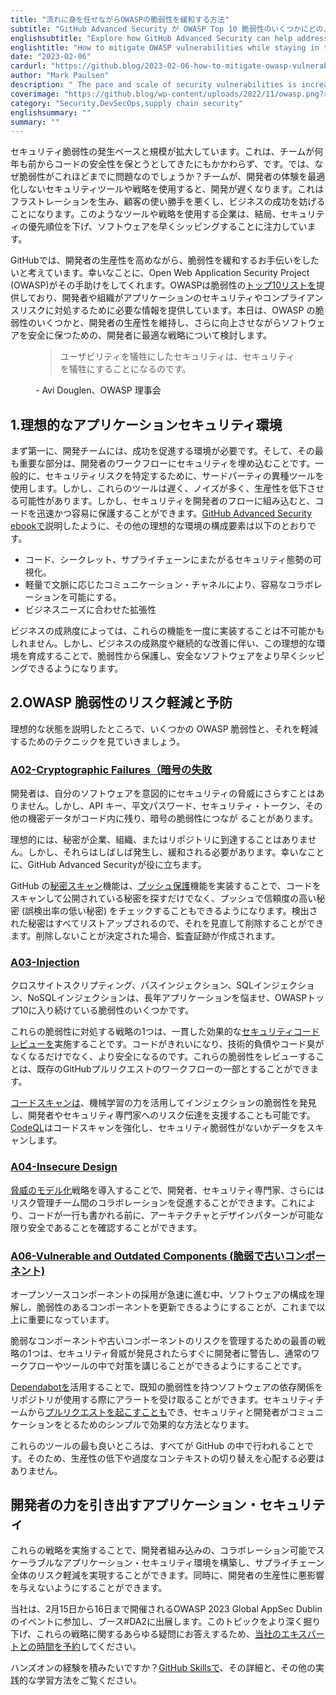 ```yaml
---
title: "流れに身を任せながらOWASPの脆弱性を緩和する方法"
subtitle: "GitHub Advanced Security が OWASP Top 10 脆弱性のいくつかにどのように対処できるかを見てみましょう。"
englishsubtitle: "Explore how GitHub Advanced Security can help address several of the OWASP Top 10 vulnerabilities"
englishtitle: "How to mitigate OWASP vulnerabilities while staying in the flow"
date: "2023-02-06"
cardurl: "https://github.blog/2023-02-06-how-to-mitigate-owasp-vulnerabilities-while-staying-in-the-flow/"
author: "Mark Paulsen"
description: " The pace and scale of security vulnerabilities is increasing. This is in spite of the fact that teams have been trying to keep their code secure for years. So, why are vulnerabilities still such a problem? When teams use security tools and strategies that don’t optimize the developer experience, development is slowed down. This creates frustration, undermines customer usability, and hampers business success. Businesses that use such tools and strategies end up de-prioritizing security, and instead focus on shipping software quickly.  Here at GitHub, we want to help you mitigate vulnerabilities while boosting developer productivity. Fortunately, the Open Web Application Security Project (OWASP) can help. OWASP provides a Top 10 list of vulnerabilities that gives developers and organizations the context they need to address security and compliance risks within their applications. Today, we’ll examine several of OWASP’s vulnerabilities and developer-optimized strategies for keeping your software safe while maintaining and even increasing developer productivity.  Security at the expense of usability comes at the expense of Security.  - Avi Douglen, OWASP Board of Directors  1. The ideal application security environment  First of all, your development team needs an environment that fosters success. And the most important part of this is embedding security into the developer workflo"
coverimage: "https://github.blog/wp-content/uploads/2022/11/owasp.png?resize=1200%2C656"
category: "Security,DevSecOps,supply chain security"
englishsummary: ""
summary: ""
---
```


<p>セキュリティ脆弱性の発生ペースと規模が拡大しています。これは、チームが何年も前からコードの安全性を保とうとしてきたにもかかわらず、です。では、なぜ脆弱性がこれほどまでに問題なのでしょうか？チームが、開発者の体験を最適化しないセキュリティツールや戦略を使用すると、開発が遅くなります。これはフラストレーションを生み、顧客の使い勝手を悪くし、ビジネスの成功を妨げることになります。このようなツールや戦略を使用する企業は、結局、セキュリティの優先順位を下げ、ソフトウェアを早くシッピングすることに注力しています。</p>
<p>GitHubでは、開発者の生産性を高めながら、脆弱性を緩和するお手伝いをしたいと考えています。幸いなことに、Open Web Application Security Project (OWASP)がその手助けをしてくれます。OWASPは脆弱性の<a href="https://owasp.org/www-project-top-ten/#:~:text=The%20OWASP%20Top%2010%20is,step%20towards%20more%20secure%20coding">トップ10リストを</a>提供しており、開発者や組織がアプリケーションのセキュリティやコンプライアンスリスクに対処するために必要な情報を提供しています。本日は、OWASP の脆弱性のいくつかと、開発者の生産性を維持し、さらに向上させながらソフトウェアを安全に保つための、開発者に最適な戦略について検討します。</p>
<figure class="gh-full-blockquote mx-0 pl-6 mt-6 mt-md-7 mb-7 mb-md-8"><blockquote><p>ユーザビリティを犠牲にしたセキュリティは、セキュリティを犠牲にすることになるのです。</p></blockquote><figcaption class="text-mono color-fg-muted f5-mktg mt-3">- Avi Douglen、OWASP 理事会</figcaption></figure>
<h2 id="1-the-ideal-application-security-environment">1.理想的なアプリケーションセキュリティ環境<a href="#1-the-ideal-application-security-environment" class="heading-link pl-2 text-italic text-bold" aria-label="1. The ideal application security environment"></a></h2>
<p>まず第一に、開発チームには、成功を促進する環境が必要です。そして、その最も重要な部分は、開発者のワークフローにセキュリティを埋め込むことです。一般的に、セキュリティリスクを特定するために、サードパーティの異種ツールを使用します。しかし、これらのツールは遅く、ノイズが多く、生産性を低下させる可能性があります。しかし、セキュリティを開発者のフローに組み込むと、コードを迅速かつ容易に保護することができます。<a href="https://resources.github.com/appsec/#ghasebook">GitHub Advanced Security ebookで</a>説明したように、その他の理想的な環境の構成要素は以下のとおりです。</p>
<ul>
<li>コード、シークレット、サプライチェーンにまたがるセキュリティ態勢の可視化。</li>
<li>軽量で文脈に応じたコミュニケーション・チャネルにより、容易なコラボレーションを可能にする。</li>
<li>ビジネスニーズに合わせた拡張性</li>
</ul>
<p>ビジネスの成熟度によっては、これらの機能を一度に実装することは不可能かもしれません。しかし、ビジネスの成熟度や継続的な改善に伴い、この理想的な環境を育成することで、脆弱性から保護し、安全なソフトウェアをより早くシッピングできるようになります。</p>
<h2 id="2-owasp-vulnerabilities-risk-mitigation-and-prevention">2.OWASP 脆弱性のリスク軽減と予防<a href="#2-owasp-vulnerabilities-risk-mitigation-and-prevention" class="heading-link pl-2 text-italic text-bold" aria-label="2. OWASP vulnerabilities risk mitigation and prevention"></a></h2>
<p>理想的な状態を説明したところで、いくつかの OWASP 脆弱性と、それを軽減するためのテクニックを見ていきましょう。</p>
<h3 id="a02-cryptographic-failures"><a href="https://owasp.org/Top10/A02_2021-Cryptographic_Failures/">A02-Cryptographic Failures（暗号の失敗</a><a href="#a02-cryptographic-failures" class="heading-link pl-2 text-italic text-bold" aria-label="&lt;a href=&quot;https://owasp.org/Top10/A02_2021-Cryptographic_Failures/&quot;&gt;A02-Cryptographic Failures&lt;/a&gt;"></a></h3>
<p>開発者は、自分のソフトウェアを意図的にセキュリティの脅威にさらすことはありません。しかし、API キー、平文パスワード、セキュリティ・トークン、その他の機密データがコード内に残り、暗号の脆弱性につなが ることがあります。</p>
<p>理想的には、秘密が企業、組織、またはリポジトリに到達することはありません。しかし、それらはしばしば発生し、緩和される必要があります。幸いなことに、GitHub Advanced Securityが役に立ちます。</p>
<p>GitHub の<a href="https://docs.github.com/en/code-security/secret-scanning/about-secret-scanning">秘密スキャン</a>機能は、<a href="https://docs.github.com/en/enterprise-cloud@latest/code-security/secret-scanning/protecting-pushes-with-secret-scanning">プッシュ保護</a>機能を実装することで、コードをスキャンして公開されている秘密を探すだけでなく、プッシュで信頼度の高い秘密 (誤検出率の低い秘密) をチェックすることもできるようになります。検出された秘密はすべてリストアップされるので、それを見直して削除することができます。削除しないことが決定された場合、監査証跡が作成されます。</p>
<h3 id="a03-injection"><a href="https://owasp.org/Top10/A03_2021-Injection/">A03-Injection</a><a href="#a03-injection" class="heading-link pl-2 text-italic text-bold" aria-label="&lt;a href=&quot;https://owasp.org/Top10/A03_2021-Injection/&quot;&gt;A03-Injection&lt;/a&gt;"></a></h3>
<p>クロスサイトスクリプティング、パスインジェクション、SQLインジェクション、NoSQLインジェクションは、長年アプリケーションを悩ませ、OWASPトップ10に入り続けている脆弱性のいくつかです。</p>
<p>これらの脆弱性に対処する戦略の1つは、一貫した効果的な<a href="https://github.com/features/code-review">セキュリティコードレビューを</a>実施することです。コードがきれいになり、技術的負債やコード臭がなくなるだけでなく、より安全になるのです。これらの脆弱性をレビューすることは、既存のGitHubプルリクエストのワークフローの一部とすることができます。</p>
<p><a href="https://github.blog/2022-02-17-code-scanning-finds-vulnerabilities-using-machine-learning/">コードスキャンは</a>、機械学習の力を活用してインジェクションの脆弱性を発見し、開発者やセキュリティ専門家へのリスク伝達を支援することも可能です。<a href="https://codeql.github.com/">CodeQL</a>はコードスキャンを強化し、セキュリティ脆弱性がないかデータをスキャンします。</p>
<h3 id="a04-insecure-design"><a href="https://owasp.org/Top10/A04_2021-Insecure_Design/">A04-Insecure Design</a><a href="#a04-insecure-design" class="heading-link pl-2 text-italic text-bold" aria-label="&lt;a href=&quot;https://owasp.org/Top10/A04_2021-Insecure_Design/&quot;&gt;A04-Insecure Design&lt;/a&gt;"></a></h3>
<p><a href="https://github.blog/2020-09-02-how-we-threat-model/">脅威のモデル化</a>戦略を導入することで、開発者、セキュリティ専門家、さらにはリスク管理チーム間のコラボレーションを促進することができます。これにより、コードが一行も書かれる前に、アーキテクチャとデザインパターンが可能な限り安全であることを確認することができます。</p>
<h3 id="a06-vulnerable-and-outdated-components"><a href="https://owasp.org/Top10/A06_2021-Vulnerable_and_Outdated_Components/">A06-Vulnerable and Outdated Components (脆弱で古いコンポーネント)</a><a href="#a06-vulnerable-and-outdated-components" class="heading-link pl-2 text-italic text-bold" aria-label="&lt;a href=&quot;https://owasp.org/Top10/A06_2021-Vulnerable_and_Outdated_Components/&quot;&gt;A06-Vulnerable and Outdated Components&lt;/a&gt;"></a></h3>
<p>オープンソースコンポーネントの採用が急速に進む中、ソフトウェアの構成を理解し、脆弱性のあるコンポーネントを更新できるようにすることが、これまで以上に重要になっています。</p>
<p>脆弱なコンポーネントや古いコンポーネントのリスクを管理するための最善の戦略の1つは、セキュリティ脅威が発見されたらすぐに開発者に警告し、通常のワークフローやツールの中で対策を講じることができるようにすることです。</p>
<p><a href="https://github.blog/2022-05-25-how-we-use-dependabot-to-secure-github/">Dependabotを</a>活用することで、既知の脆弱性を持つソフトウェアの依存関係をリポジトリが使用する際にアラートを受け取ることができます。セキュリティチームから<a href="https://docs.github.com/en/code-security/dependabot/working-with-dependabot/managing-pull-requests-for-dependency-updates">プルリクエストを起こすことも</a>でき、セキュリティと開発者がコミュニケーションをとるためのシンプルで効果的な方法となります。</p>
<p>これらのツールの最も良いところは、すべてが GitHub の中で行われることです。そのため、生産性の低下や過度なコンテキストの切り替えを心配する必要はありません。</p>
<h2 id="developer-empowering-application-security">開発者の力を引き出すアプリケーション・セキュリティ<a href="#developer-empowering-application-security" class="heading-link pl-2 text-italic text-bold" aria-label="Developer-empowering application security"></a></h2>
<p>これらの戦略を実施することで、開発者組み込みの、コラボレーション可能でスケーラブルなアプリケーション・セキュリティ環境を構築し、サプライチェーン全体のリスク軽減を実現することができます。同時に、開発者の生産性に悪影響を与えないようにすることができます。</p>
<div class="post-content-cta"><p>当社は、2月15日から16日まで開催されるOWASP 2023 Global AppSec Dublinのイベントに参加し、ブース#DA2に出展します。このトピックをより深く掘り下げ、これらの戦略に関するあらゆる疑問にお答えするため、<a href="https://resources.github.com/owasp-dublin-2023/?utm_source=github&#038;utm_medium=blog&#038;utm_campaign=2023q3-evt-emea-OWASPDublin2023_Security_blog">当社のエキスパートとの時間を予約</a>してください。</p>
<p>ハンズオンの経験を積みたいですか？<a href="https://skills.github.com/">GitHub Skillsで</a>、その詳細と、その他の実践的な学習方法をご覧ください。</p>
</div>



